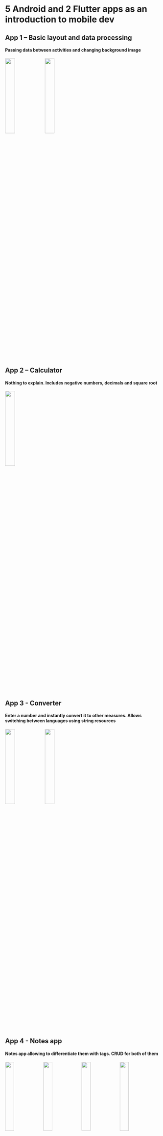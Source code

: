 # 5 Android and 2 Flutter apps as an introduction to mobile dev

## App 1 – Basic layout and data processing
#### Passing data between activities and changing background image

<img src="https://github.com/troublecatcher/mobile/assets/91335963/0438ed4e-bea2-4178-9a23-edafc86042db" width="25%" height="25%"/>
<img src="https://github.com/troublecatcher/mobile/assets/91335963/15cac6cf-94e4-492c-84e9-83621f1b03b0" width="25%" height="25%"/>

## App 2 – Calculator
#### Nothing to explain. Includes negative numbers, decimals and square root

<img src="https://github.com/troublecatcher/mobile/assets/91335963/5d8cdf37-cbb8-4029-968c-aaa822af0380" width="25%" height="25%"/>

## App 3 - Converter
#### Enter a number and instantly convert it to other measures. Allows switching between languages using string resources

<img src="https://github.com/troublecatcher/mobile/assets/91335963/dd87ca8d-2e7c-4495-a5cb-b7750ff97b85" width="25%" height="25%"/>
<img src="https://github.com/troublecatcher/mobile/assets/91335963/ec55161f-1ca4-4429-8b81-4361ff634e72" width="25%" height="25%"/>

## App 4 - Notes app
#### Notes app allowing to differentiate them with tags. CRUD for both of them

<img src="https://github.com/troublecatcher/mobile/assets/91335963/df145a4c-90e9-48fc-9f3f-63ea630813fe" width="24%" height="24%"/>
<img src="https://github.com/troublecatcher/mobile/assets/91335963/c8b58690-d835-4fdd-8caa-30a43685049e" width="24%" height="24%"/>
<img src="https://github.com/troublecatcher/mobile/assets/91335963/21dd945c-5ede-4002-b5c8-fe51536be2ad" width="24%" height="24%"/>
<img src="https://github.com/troublecatcher/mobile/assets/91335963/0d08f2bc-3e3b-4620-9980-4ed3452733f6" width="24%" height="24%"/>

## App 5 – All in one app
#### Singing up/in, editable profile info including picture (select or take). Able to browse desired city's weather via geo api and listen to music using MediaPlayer service

<img src="https://github.com/troublecatcher/mobile/assets/91335963/25f179f5-8f28-4161-b166-b0e7976cfcf5" width="24%" height="24%"/>
<img src="https://github.com/troublecatcher/mobile/assets/91335963/c0c71c05-f14d-4534-a40a-df642062bfae" width="24%" height="24%"/>
<img src="https://github.com/troublecatcher/mobile/assets/91335963/c1ab280a-d5b6-49e7-a183-be9a73ab7cb4" width="24%" height="24%"/>
<img src="https://github.com/troublecatcher/mobile/assets/91335963/cba11ccb-e382-4b61-af05-6479e067195b" width="24%" height="24%"/>
<img src="https://github.com/troublecatcher/mobile/assets/91335963/333e89d6-e1b6-4d28-97e5-da32b6d86f2d" width="24%" height="24%"/>
<img src="https://github.com/troublecatcher/mobile/assets/91335963/44b7b6f9-40d2-4560-913f-d1dbabc0c673" width="24%" height="24%"/>
<img src="https://github.com/troublecatcher/mobile/assets/91335963/023d72c8-3898-4aa1-be81-a72e114cfaad" width="24%" height="24%"/>
<img src="https://github.com/troublecatcher/mobile/assets/91335963/78e9e9f8-226e-42ec-a5de-a29d56ab5685" width="24%" height="24%"/>
<img src="https://github.com/troublecatcher/mobile/assets/91335963/f8daec49-b5dd-4272-9560-3bd085931099" width="24%" height="24%"/>
<img src="https://github.com/troublecatcher/mobile/assets/91335963/ad776acc-fbd1-4c0d-8201-2affcb3626e3" width="24%" height="24%"/>

## App 6 – Flutter Pedometer
#### Display number of steps and current movement status using device's health data

<img src="https://github.com/troublecatcher/mobile/assets/91335963/6413487e-b338-43bd-845f-1fccad425bb5" width="25%" height="25%"/>
<img src="https://github.com/troublecatcher/mobile/assets/91335963/de387720-bc17-442b-821c-9ade3a99403e" width="25%" height="25%"/>

## App 7 – Flutter Store
#### Flutter + Firebase Auth and Firestore based e-commerce online store

<img src="https://github.com/troublecatcher/mobile/assets/91335963/231f270a-473f-4d38-8ae5-5f3fca37b0db" width="25%" height="25%"/>

### Pages: main page, wishlist, cart, profile page
 #### Main page: fresh news carousel + store items catalog, clicking on item card takes you to their page allowing to like or add to cart

<img src="https://github.com/troublecatcher/mobile/assets/91335963/9e22690c-80dd-43ee-a8d0-a6241edf5d51" width="25%" height="25%"/>
<img src="https://github.com/troublecatcher/mobile/assets/91335963/0f60e227-088b-4ed7-9bab-89089b262047" width="25%" height="25%"/>
<img src="https://github.com/troublecatcher/mobile/assets/91335963/c1392730-0728-48a0-a656-677a0d9337b2" width="25%" height="25%"/>

 #### Wishlist: page listing liked items

<img src="https://github.com/troublecatcher/mobile/assets/91335963/3f1b06c5-1e3c-493c-aa8f-7e2897f02949" width="25%" height="25%"/>
 
 #### Cart: page listing items added to cart items

<img src="https://github.com/troublecatcher/mobile/assets/91335963/672b6a49-56a6-49e7-a12a-07c1fe102b7e" width="25%" height="25%"/>
<img src="https://github.com/troublecatcher/mobile/assets/91335963/583e58cc-dd8b-4294-ba65-b52d7894524c" width="25%" height="25%"/>
<img src="https://github.com/troublecatcher/mobile/assets/91335963/0672ea4e-151f-440f-ada8-3053caebe62c" width="25%" height="25%"/>
 
 #### Profile page: change name or phone and list completed orders (using ExpansionPanel)

<img src="https://github.com/troublecatcher/mobile/assets/91335963/25606f69-991b-488c-9f28-3dbc3b90a241" width="25%" height="25%"/>
